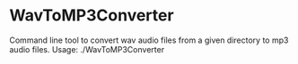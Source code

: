 WavToMP3Converter
=================
Command line tool to convert wav audio files from a given directory to mp3 audio files.
Usage:
./WavToMP3Converter <location of wav files>
